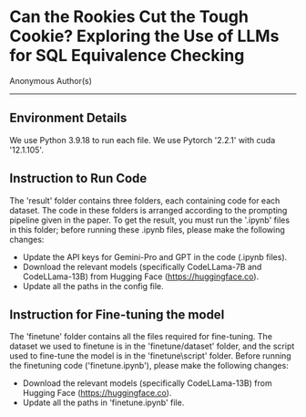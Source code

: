 # Can the Rookies Cut the Tough Cookie? Exploring the Use of LLMs for SQL Equivalence Checking
Anonymous Author(s)
<hr>


## Environment Details
We use Python 3.9.18 to run each file. We use Pytorch '2.2.1' with cuda '12.1.105'. 

## Instruction to Run Code
The 'result' folder contains three folders, each containing code for each dataset. The code in these folders is arranged according to the prompting pipeline given in the paper. To get the result, you must run the '.ipynb' files in this folder; before running these .ipynb files, please make the following changes: <br>
- Update the API keys for Gemini-Pro and GPT in the code (.ipynb files).
- Download the relevant models (specifically CodeLLama-7B and CodeLLama-13B) from Hugging Face (https://huggingface.co).
- Update all the paths in the config file.

## Instruction for Fine-tuning the model
The 'finetune' folder contains all the files required for fine-tuning. The dataset we used to finetune is in the 'finetune/dataset' folder, and the script used to fine-tune the model is in the 'finetune\script' folder. Before running the finetuning code ('finetune.ipynb'), please make the following changes: <br>
- Download the relevant models (specifically CodeLLama-13B) from Hugging Face (https://huggingface.co).
- Update all the paths in 'finetune.ipynb' file.
